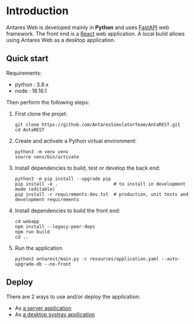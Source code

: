 # Introduction

Antares Web is developed mainly in **Python** and uses [FastAPI](https://fastapi.tiangolo.com/) web framework.
The front end is a [React](https://reactjs.org/) web application.
A local build allows using Antares Web as a desktop application.

## Quick start

Requirements:

- python : 3.8.x
- node : 18.16.1

Then perform the following steps:

1. First clone the projet:

   ```shell
   git clone https://github.com/AntaresSimulatorTeam/AntaREST.git
   cd AntaREST
   ```

2. Create and activate a Python virtual environment:

   ```shell
   python3 -m venv venv
   source venv/bin/activate
   ```

3. Install dependencies to build, test or develop the back end:

   ```shell
   python3 -m pip install --upgrade pip
   pip install -e .                     # to install in development mode (editable)
   pip install -r requirements-dev.txt  # production, unit tests and development requirements
   ```

4. Install dependencies to build the front end:

   ```shell
   cd webapp
   npm install --legacy-peer-deps
   npm run build
   cd ..
   ```

5. Run the application

   ```shell
   python3 antarest/main.py -c resources/application.yaml --auto-upgrade-db --no-front
   ```

## Deploy

There are 2 ways to use and/or deploy the application:

- As [a server application](./2-DEPLOY.md#production-server-deployment)
- As [a desktop systray application](./2-DEPLOY.md#local-application-build)